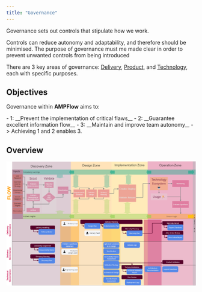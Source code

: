 ```yaml
---
title: "Governance"
---
```


Governance sets out controls that stipulate how we work. 

Controls can reduce autonomy and adaptability, and therefore should be minimised. The purpose of governance must me made clear in order to prevent unwanted controls from being introduced

There are 3 key areas of governance: [Delivery](Delivery-Governance), [Product](Product-Governance), and [Technology](Technology-Governance), each with specific purposes.

## Objectives

Governance within **AMPFlow** aims to:


<div class="grid cards" markdown>
- 1: __Prevent the implementation of critical flaws__
- 2: __Guarantee excellent information flow__
- 3: __Maintain and improve team autonomy__
- > Achieving 1 and 2 enables 3.
</div>


## Overview

![Overview of Governance](governance-overview.png)

